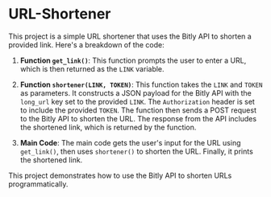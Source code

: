 # URL-Shortener
This project is a simple URL shortener that uses the Bitly API to shorten a provided link. Here's a breakdown of the code:

1. **Function `get_link()`**: This function prompts the user to enter a URL, which is then returned as the `LINK` variable.

2. **Function `shortener(LINK, TOKEN)`**: This function takes the `LINK` and `TOKEN` as parameters. It constructs a JSON payload for the Bitly API with the `long_url` key set to the provided `LINK`. The `Authorization` header is set to include the provided `TOKEN`. The function then sends a POST request to the Bitly API to shorten the URL. The response from the API includes the shortened link, which is returned by the function.

3. **Main Code**: The main code gets the user's input for the URL using `get_link()`, then uses `shortener()` to shorten the URL. Finally, it prints the shortened link.

This project demonstrates how to use the Bitly API to shorten URLs programmatically.
